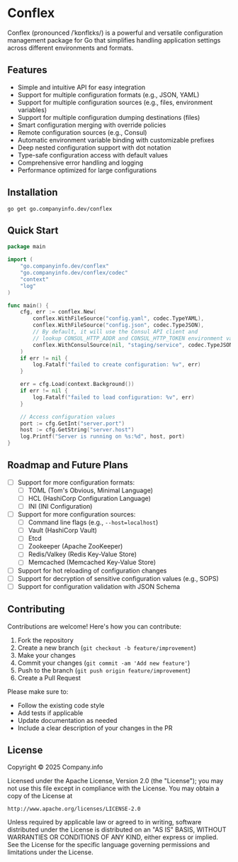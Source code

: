 # Conflex

Conflex (pronounced /ˈkɒnflɛks/) is a powerful and versatile configuration management package for Go that simplifies
handling application settings across different environments and formats.

## Features

- Simple and intuitive API for easy integration
- Support for multiple configuration formats (e.g., JSON, YAML)
- Support for multiple configuration sources (e.g., files, environment variables)
- Support for multiple configuration dumping destinations (files)
- Smart configuration merging with override policies
- Remote configuration sources (e.g., Consul)
- Automatic environment variable binding with customizable prefixes
- Deep nested configuration support with dot notation
- Type-safe configuration access with default values
- Comprehensive error handling and logging
- Performance optimized for large configurations

## Installation

```shell
go get go.companyinfo.dev/conflex
```

## Quick Start

```go
package main

import (
	"go.companyinfo.dev/conflex"
	"go.companyinfo.dev/conflex/codec"
	"context"
	"log"
)

func main() {
	cfg, err := conflex.New(
		conflex.WithFileSource("config.yaml", codec.TypeYAML),
		conflex.WithFileSource("config.json", codec.TypeJSON),
		// By default, it will use the Consul API client and 
		// lookup CONSUL_HTTP_ADDR and CONSUL_HTTP_TOKEN environment variables
		conflex.WithConsulSource(nil, "staging/service", codec.TypeJSON),
	)
	if err != nil {
		log.Fatalf("failed to create configuration: %v", err)
	}

	err = cfg.Load(context.Background())
	if err != nil {
		log.Fatalf("failed to load configuration: %v", err)
	}

	// Access configuration values
	port := cfg.GetInt("server.port")
	host := cfg.GetString("server.host")
	log.Printf("Server is running on %s:%d", host, port)
}

```

## Roadmap and Future Plans

- [ ] Support for more configuration formats:
    - [ ] TOML (Tom's Obvious, Minimal Language)
    - [ ] HCL (HashiCorp Configuration Language)
    - [ ] INI (INI Configuration)
- [ ] Support for more configuration sources:
    - [ ] Command line flags (e.g., `--host=localhost`)
    - [ ] Vault (HashiCorp Vault)
    - [ ] Etcd
    - [ ] Zookeeper (Apache ZooKeeper)
    - [ ] Redis/Valkey (Redis Key-Value Store)
    - [ ] Memcached (Memcached Key-Value Store)
- [ ] Support for hot reloading of configuration changes
- [ ] Support for decryption of sensitive configuration values (e.g., SOPS)
- [ ] Support for configuration validation with JSON Schema

## Contributing

Contributions are welcome! Here's how you can contribute:

1. Fork the repository
2. Create a new branch (`git checkout -b feature/improvement`)
3. Make your changes
4. Commit your changes (`git commit -am 'Add new feature'`)
5. Push to the branch (`git push origin feature/improvement`)
6. Create a Pull Request

Please make sure to:

- Follow the existing code style
- Add tests if applicable
- Update documentation as needed
- Include a clear description of your changes in the PR

## License

Copyright &copy; 2025 Company.info

Licensed under the Apache License, Version 2.0 (the "License");
you may not use this file except in compliance with the License.
You may obtain a copy of the License at

    http://www.apache.org/licenses/LICENSE-2.0

Unless required by applicable law or agreed to in writing, software
distributed under the License is distributed on an "AS IS" BASIS,
WITHOUT WARRANTIES OR CONDITIONS OF ANY KIND, either express or implied.
See the License for the specific language governing permissions and
limitations under the License.
